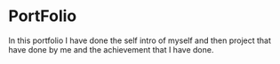 # PortFolio
In this portfolio I have done the self intro of myself and then project that have done by me and the achievement that I have done.
